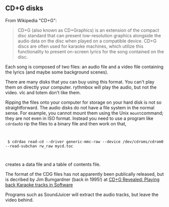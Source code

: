 
##  CD+G disks 


From Wikipedia "CD+G":


   > CD+G (also known as CD+Graphics) 
	is an extension of the compact disc standard that can 
	present low-resolution graphics alongside the audio data 
	on the disc when played on a compatible device. 
	CD+G discs are often used for karaoke machines, 
	which utilize this functionality to present on-screen 
	lyrics for the song contained on the disc.



Each song is composed of two files: an audio file
      and a video file containing the lyrics (and maybe
      some background scenes).


There are many disks that you can buy using this format.
      You can't play them on directly your computer.
      rythmbox will play the audio, but not the video.
      vlc and totem don't like them.


Ripping the files onto your computer for storage on your
      hard disk is not so straightforward. The audio disks do
      not have a file system in the normal sense. For example,
      you cannot mount them using the Unix `mount`command; they are not even in ISO format. Instead you need
      to use a program like `cdrdao`to rip the
      files to a binary file and then work on that,

```

          
 $ cdrdao read-cd --driver generic-mmc-raw --device /dev/cdroms/cdrom0 --read-subchan rw_raw mycd.toc
          
        
```


creates a data file and a table of contents file.


The format of the CDG files has not apparently been publically released,
      but is decribed by Jim Bumgardner (back in 1995!) at [
	CD+G Revealed: Playing back Karaoke tracks in Software
      ](http://jbum.com/cdg_revealed.html) 


Programs such as SoundJuicer will extract the audio
      tracks, but leave the video behind.
